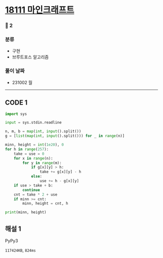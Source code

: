 # [18111 마인크래프트](https://www.acmicpc.net/problem/18111)

### 🥈 2

### 분류

- 구현
- 브루트포스 알고리즘

### 풀이 날짜

- 231002 월

---

## CODE 1

```python
import sys

input = sys.stdin.readline

n, m, b = map(int, input().split())
g = [list(map(int, input().split())) for _ in range(n)]

minn, height = int(1e20), 0
for h in range(257):
    take = use = 0
    for x in range(n):
        for y in range(m):
            if g[x][y] > h:
                take += g[x][y] - h
            else:
                use += h - g[x][y]
    if use > take + b:
        continue
    cnt = take * 2 + use
    if minn >= cnt:
        minn, height = cnt, h

print(minn, height)
```

## 해설 1

PyPy3

`117424KB`, `824ms`
